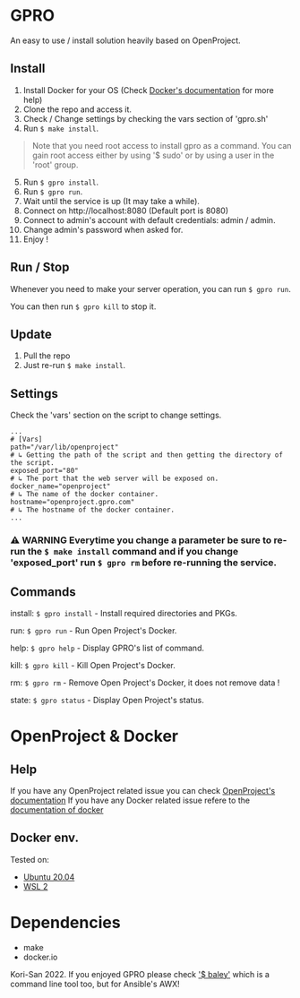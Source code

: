 # GPRO
An easy to use / install solution heavily based on OpenProject.

## Install
1. Install Docker for your OS (Check [Docker's documentation](https://docs.docker.com/) for more help)
2. Clone the repo and access it.
3. Check / Change settings by checking the vars section of 'gpro.sh'
4. Run ```$ make install```.
> Note that you need root access to install gpro as a command. You can gain root access either by using '$ sudo' or by using a user in the 'root' group.
5. Run ```$ gpro install```.
6. Run ```$ gpro run```.
7. Wait until the service is up (It may take a while).
8. Connect on http://localhost:8080 (Default port is 8080)
9. Connect to admin's account with default credentials: admin / admin.
10. Change admin's password when asked for.
11. Enjoy !

## Run / Stop
Whenever you need to make your server operation, you can run ```$ gpro run```.

You can then run ```$ gpro kill``` to stop it.

## Update
1. Pull the repo
2. Just re-run ```$ make install```.

## Settings
Check the 'vars' section on the script to change settings.

```
...
# [Vars]
path="/var/lib/openproject"
# ↳ Getting the path of the script and then getting the directory of the script.
exposed_port="80"
# ↳ The port that the web server will be exposed on.
docker_name="openproject"
# ↳ The name of the docker container.
hostname="openproject.gpro.com"
# ↳ The hostname of the docker container.
...
```

### ⚠️ **WARNING** Everytime you change a parameter be sure to re-run the ```$ make install``` command and if you change 'exposed_port' run ```$ gpro rm``` before re-running the service.

## Commands
install: ```$ gpro install``` - Install required directories and PKGs.

run: ```$ gpro run``` - Run Open Project's Docker.

help: ```$ gpro help``` - Display GPRO's list of command.

kill: ```$ gpro kill``` - Kill Open Project's Docker.

rm: ```$ gpro rm``` - Remove Open Project's Docker, it does not remove data !

state: ```$ gpro status``` - Display Open Project's status.

# OpenProject & Docker

## Help
If you have any OpenProject related issue you can check [OpenProject's documentation](https://www.openproject.org/docs/getting-started/openproject-introduction/)
If you have any Docker related issue refere to the [documentation of docker](https://docs.docker.com/)

## Docker env.
Tested on:
  - [Ubuntu 20.04](https://docs.docker.com/engine/install/ubuntu/)
  - [WSL 2](https://docs.docker.com/desktop/windows/wsl/)

# Dependencies
- make
- docker.io

Kori-San 2022. If you enjoyed GPRO please check ['$ baley'](https://github.com/Kori-San/baley) which is a command line tool too, but for Ansible's AWX!
